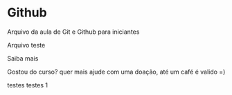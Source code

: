 # Github

Arquivo da aula de Git e Github para iniciantes

Arquivo teste

Saiba mais

Gostou do curso? quer mais ajude com uma doação, até um café é valido =)

testes testes 1